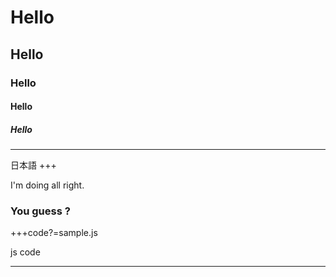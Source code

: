 # Hello
## Hello
### Hello
#### Hello
##### Hello

---

日本語
+++

I'm doing all right.


### You guess ?

+++code?=sample.js

js code

---
